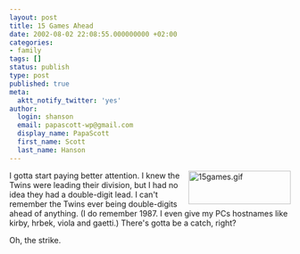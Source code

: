 ```yaml
---
layout: post
title: 15 Games Ahead
date: 2002-08-02 22:08:55.000000000 +02:00
categories:
- family
tags: []
status: publish
type: post
published: true
meta:
  aktt_notify_twitter: 'yes'
author:
  login: shanson
  email: papascott-wp@gmail.com
  display_name: PapaScott
  first_name: Scott
  last_name: Hanson
---
```

<p><img alt="15games.gif" src="https://www.papascott.de/wordpress/wp-content/uploads/2002/08/15games.gif" width="183" height="60" border="0" align="right" />I gotta start paying better attention. I knew the Twins were leading their division, but I had no idea they had a double-digit lead. I can't remember the Twins ever being double-digits ahead of anything. (I do remember 1987. I even give my PCs hostnames like kirby, hrbek, viola and gaetti.) There's gotta be a catch, right?</p>
<p>Oh, the strike.</p>
